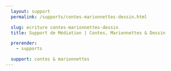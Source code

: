 ```yaml
---
  layout: support
  permalink: /supports/contes-marionnettes-dessin.html

  slug: ecriture contes-marionnettes-dessin
  title: Support de Médiation | Contes, Marionnettes & Dessin

  prerender:
    - supports

  support: contes & marionnettes
---
```

